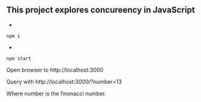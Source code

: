 ## This project explores concureency in JavaScript

-

```
npm i
```

-

```
npm start
```

Open browser to http://localhost:3000

Query with http://localhost:3000/?number=13

Where number is the finonacci number.
